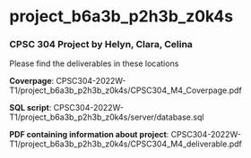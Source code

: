 # project_b6a3b_p2h3b_z0k4s
### CPSC 304 Project by Helyn, Clara, Celina
Please find the deliverables in these locations

**Coverpage**: CPSC304-2022W-T1/project_b6a3b_p2h3b_z0k4s/CPSC304_M4_Coverpage.pdf

**SQL script**: CPSC304-2022W-T1/project_b6a3b_p2h3b_z0k4s/server/database.sql

**PDF containing information about project**: CPSC304-2022W-T1/project_b6a3b_p2h3b_z0k4s/CPSC304_M4_deliverable.pdf
